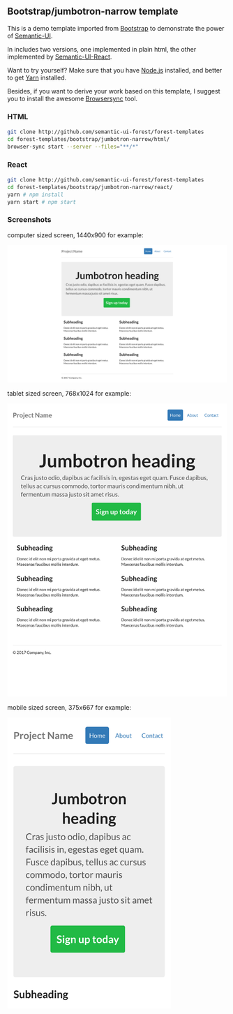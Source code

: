 ## Bootstrap/jumbotron-narrow template

This is a demo template imported from
[Bootstrap](https://getbootstrap.com/docs/3.3/examples/jumbotron-narrow/) to demonstrate
the power of [Semantic-UI](https://semantic-ui.com).

In includes two versions, one implemented in plain html, the other implemented
by [Semantic-UI-React](https://react.semantic-ui.com/).

Want to try yourself? Make sure that you have
[Node.js](https://nodejs.org/en/download/package-manager/) installed,
and better to get [Yarn](https://yarnpkg.com/) installed.

Besides, if you want to derive your work based on this template, I suggest you
to install the awesome [Browsersync](https://browsersync.io/) tool.

### HTML

```sh
git clone http://github.com/semantic-ui-forest/forest-templates
cd forest-templates/bootstrap/jumbotron-narrow/html/
browser-sync start --server --files="**/*"
```

### React

```sh
git clone http://github.com/semantic-ui-forest/forest-templates
cd forest-templates/bootstrap/jumbotron-narrow/react/
yarn # npm install
yarn start # npm start
```

### Screenshots

computer sized screen, 1440x900 for example:

<img src="./screenshots/jumbotron-narrow-1440x900.png" width="1440">

tablet sized screen, 768x1024 for example:

<img src="./screenshots/jumbotron-narrow-768x1024.png" width="768">

mobile sized screen, 375x667 for example:

<img src="./screenshots/jumbotron-narrow-375x667.png" width="375">
